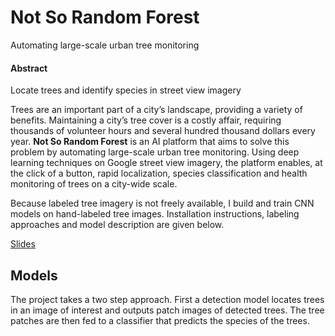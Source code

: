 # Not So Random Forest

Automating large-scale urban tree monitoring

#### Abstract

Locate trees and identify species in street view imagery 

Trees are an important part of a city’s landscape, providing a variety of benefits. Maintaining a city’s tree cover is a costly affair, requiring thousands of volunteer hours and several hundred thousand dollars every year. **Not So Random Forest** is an AI platform that aims to solve this problem by automating large-scale urban tree monitoring. Using deep learning techniques on Google street view imagery, the platform enables, at the click of a button, rapid localization, species classification and health monitoring of trees on a city-wide scale. 

Because labeled tree imagery is not freely available, I build and train CNN models on hand-labeled tree images. Installation instructions, labeling approaches and model description are given below.

[Slides](http://bit.ly/notsorandomforest)


## Models

The project takes a two step approach. First a detection model locates trees in an image of interest and outputs patch images of detected trees. The tree patches are then fed to a classifier that predicts the species of the trees.
